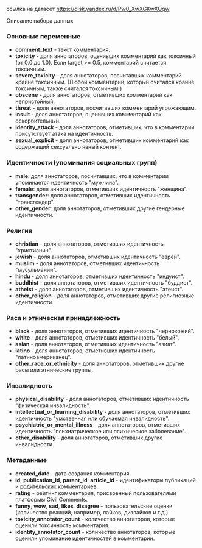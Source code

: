 ссылка на датасет https://disk.yandex.ru/d/Pw0_XwXGKwXQgw

Описание набора данных


### Основные переменные
- **comment_text** - текст комментария.
- **toxicity** - доля аннотаторов, оценивших комментарий как токсичный (от 0.0 до 1.0). Если target >= 0.5, комментарий считается токсичным.
- **severe_toxicity** - доля аннотаторов, посчитавших комментарий крайне токсичным. (Любой комментарий, который считался крайне токсичным, также считался токсичным.)
- **obscene** - доля аннотаторов, отметивших комментарий как непристойный.
- **threat** - доля аннотаторов, посчитавших комментарий угрожающим.
- **insult** - доля аннотаторов, оценивших комментарий как оскорбительный.
- **identity_attack** - доля аннотаторов, отметивших, что в комментарии присутствует атака на идентичность.
- **sexual_explicit** - доля аннотаторов, отметивших комментарий как содержащий сексуально явный контент.

### Идентичности (упоминания социальных групп)
- **male**: доля аннотаторов, посчитавших, что в комментарии упоминается идентичность "мужчина".
- **female**: доля аннотаторов, отметивших идентичность "женщина".
- **transgender**: доля аннотаторов, отметивших идентичность "трансгендер".
- **other_gender**: доля аннотаторов, отметивших другие гендерные идентичности.

### Религия
- **christian** - доля аннотаторов, отметивших идентичность "христианин".
- **jewish** - доля аннотаторов, отметивших идентичность "еврей".
- **muslim** - доля аннотаторов, отметивших идентичность "мусульманин".
- **hindu** - доля аннотаторов, отметивших идентичность "индуист".
- **buddhist** - доля аннотаторов, отметивших идентичность "буддист".
- **atheist** - доля аннотаторов, отметивших идентичность "атеист".
- **other_religion** - доля аннотаторов, отметивших другие религиозные идентичности.

### Раса и этническая принадлежность
- **black** - доля аннотаторов, отметивших идентичность "чернокожий".
- **white** - доля аннотаторов, отметивших идентичность "белый".
- **asian** - доля аннотаторов, отметивших идентичность "азиат".
- **latino** - доля аннотаторов, отметивших идентичность "латиноамериканец".
- **other_race_or_ethnicity** - доля аннотаторов, отметивших другие расы или этнические группы.

### Инвалидность
- **physical_disability** - доля аннотаторов, отметивших идентичность "физическая инвалидность".
- **intellectual_or_learning_disability** - доля аннотаторов, отметивших идентичность "умственная или обучаемая инвалидность".
- **psychiatric_or_mental_illness** - доля аннотаторов, отметивших идентичность "психиатрическое или психическое заболевание".
- **other_disability** - доля аннотаторов, отметивших другие инвалидности.

### Метаданные
- **created_date** - дата создания комментария.
- **id**, **publication_id**, **parent_id**, **article_id** - идентификаторы публикаций и родительских комментариев.
- **rating** - рейтинг комментария, присвоенный пользователями платформы Civil Comments.
- **funny**, **wow**, **sad**, **likes**, **disagree** - пользовательские оценки (количество реакций, например, лайков, дизлайков и т.д.).
- **toxicity_annotator_count** - количество аннотаторов, которые оценили токсичность комментария.
- **identity_annotator_count** - количество аннотаторов, которые оценили упоминание идентичностей в комментарии.

